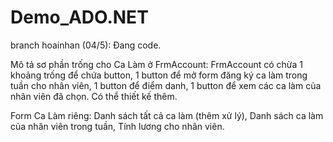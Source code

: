 # Demo_ADO.NET
branch hoainhan (04/5): Đang code.

Mô tả sơ phần trống cho Ca Làm ở FrmAccount: FrmAccount có chừa 1 khoảng trống để chứa button, 1 button để mở form đăng ký ca làm trong tuần cho nhân viên, 1 button để điểm danh, 1 button để xem các ca làm của nhân viên đã chọn. Có thể thiết kế thêm.

Form Ca Làm riêng: Danh sách tất cả ca làm (thêm xử lý), Danh sách ca làm của nhân viên trong tuần, Tính lương cho nhân viên.